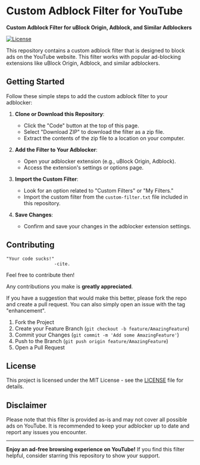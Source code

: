 # Custom Adblock Filter for YouTube

**Custom Adblock Filter for uBlock Origin, Adblock, and Similar Adblockers**

[![License](https://img.shields.io/badge/License-MIT-blue.svg)](LICENSE)

This repository contains a custom adblock filter that is designed to block ads on the YouTube website. This filter works with popular ad-blocking extensions like uBlock Origin, Adblock, and similar adblockers.

## Getting Started

Follow these simple steps to add the custom adblock filter to your adblocker:

1. **Clone or Download this Repository**:
   - Click the "Code" button at the top of this page.
   - Select "Download ZIP" to download the filter as a zip file.
   - Extract the contents of the zip file to a location on your computer.

2. **Add the Filter to Your Adblocker**:
   - Open your adblocker extension (e.g., uBlock Origin, Adblock).
   - Access the extension's settings or options page.

3. **Import the Custom Filter**:
   - Look for an option related to "Custom Filters" or "My Filters."
   - Import the custom filter from the `custom-filter.txt` file included in this repository.

4. **Save Changes**:
   - Confirm and save your changes in the adblocker extension settings.

## Contributing

    "Your code sucks!" 
                      -cite.

Feel free to contribute then!

Any contributions you make is **greatly appreciated**.

If you have a suggestion that would make this better, please fork the repo and create a pull request. You can also simply open an issue with the tag "enhancement".

1. Fork the Project
2. Create your Feature Branch (`git checkout -b feature/AmazingFeature`)
3. Commit your Changes (`git commit -m 'Add some AmazingFeature'`)
4. Push to the Branch (`git push origin feature/AmazingFeature`)
5. Open a Pull Request


## License

This project is licensed under the MIT License - see the [LICENSE](LICENSE) file for details.

## Disclaimer

Please note that this filter is provided as-is and may not cover all possible ads on YouTube. It is recommended to keep your adblocker up to date and report any issues you encounter.

---

**Enjoy an ad-free browsing experience on YouTube!** If you find this filter helpful, consider starring this repository to show your support.
